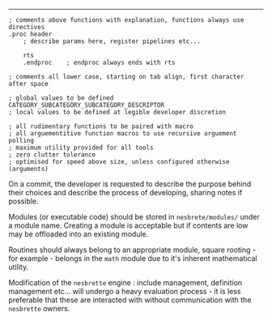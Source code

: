 ***

```
; comments above functions with explanation, functions always use directives
.proc header
	; describe params here, register pipelines etc...

	rts
	.endproc	; endproc always ends with rts

; comments all lower case, starting on tab align, first character after space

; global values to be defined CATEGORY_SUBCATEGORY_SUBCATEGORY_DESCRIPTOR
; local values to be defined at legible developer discretion

; all rudimentary functions to be paired with macro
; all arguementitive function macros to use recursive arguement polling
; maximum utility provided for all tools
; zero clutter tolerance
; optimised for speed above size, unless configured otherwise (arguments)
```

On a commit, the developer is requested to describe the purpose behind their choices and describe the process of developing, sharing notes if possible.

Modules (or executable code) should be stored in `nesbrete/modules/` under a module name. Creating a module is acceptable but if contents are low may be offloaded into an existing module.

Routines should always belong to an appropriate module, square rooting - for example - belongs in the `math` module due to it's inherent mathematical utility.

Modification of the `nesbrette` engine : include management, definition management etc... will undergo a heavy evaluation process - it is less preferable that these are interacted with without communication with the `nesbrette` owners.



